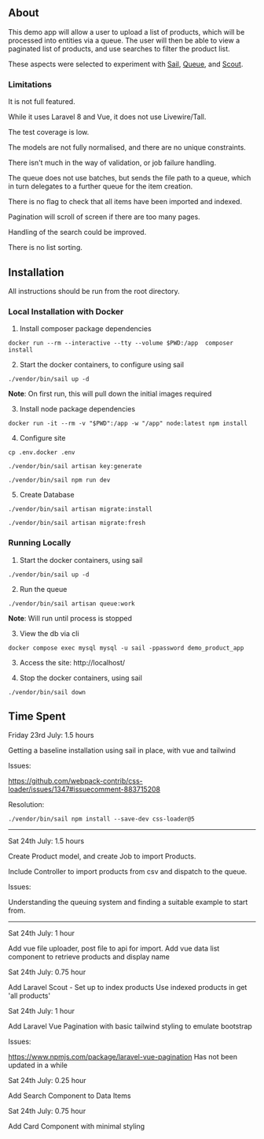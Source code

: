 ## About

This demo app will allow a user to upload a list of products, which will be processed into entities via a queue. The user will then be able to view a paginated list of products, and use searches to filter the product list.

These aspects were selected to experiment with [Sail](https://laravel.com/docs/8.x/sail), [Queue](https://laravel.com/docs/8.x/queues), and [Scout](https://laravel.com/docs/8.x/scout).

### Limitations

It is not full featured. 

While it uses Laravel 8 and Vue, it does not use Livewire/Tall. 

The test coverage is low. 

The models are not fully normalised, and there are no unique constraints. 

There isn't much in the way of validation, or job failure handling. 

The queue does not use batches, but sends the file path to a queue, which in turn delegates to a further queue for the item creation.

There is no flag to check that all items have been imported and indexed.

Pagination will scroll of screen if there are too many pages.

Handling of the search could be improved.

There is no list sorting.

## Installation

All instructions should be run from the root directory.

### Local Installation with Docker ###

1. Install composer package dependencies
```
docker run --rm --interactive --tty --volume $PWD:/app  composer install
```

2. Start the docker containers, to configure using sail
```
./vendor/bin/sail up -d
```

**Note**: On first run, this will pull down the initial images required 

3. Install node package dependencies
```
docker run -it --rm -v "$PWD":/app -w "/app" node:latest npm install
```

4. Configure site
```
cp .env.docker .env
```
```
./vendor/bin/sail artisan key:generate
```
```
./vendor/bin/sail npm run dev
```

5. Create Database

```
./vendor/bin/sail artisan migrate:install
```
```
./vendor/bin/sail artisan migrate:fresh
```

### Running Locally ###
 
1. Start the docker containers, using sail
```
./vendor/bin/sail up -d
```

2. Run the queue
```
./vendor/bin/sail artisan queue:work
```
**Note**: Will run until process is stopped

3. View the db via cli
```
docker compose exec mysql mysql -u sail -ppassword demo_product_app
```


3. Access the site: http://localhost/

4. Stop the docker containers, using sail
```
./vendor/bin/sail down
```

## Time Spent

Friday 23rd July: 1.5 hours

Getting a baseline installation using sail in place, with vue and tailwind

Issues:

https://github.com/webpack-contrib/css-loader/issues/1347#issuecomment-883715208

Resolution:
```
./vendor/bin/sail npm install --save-dev css-loader@5
```

----

Sat 24th July: 1.5 hours

Create Product model, and create Job to import Products.

Include Controller to import products from csv and dispatch to the queue.

Issues:

Understanding the queuing system and finding a suitable example to start from.

----

Sat 24th July: 1 hour

Add vue file uploader, post file to api for import.
Add vue data list component to retrieve products and display name

Sat 24th July: 0.75 hour

Add Laravel Scout - Set up to index products
Use indexed products in get 'all products'

Sat 24th July: 1 hour

Add Laravel Vue Pagination with basic tailwind styling to emulate bootstrap

Issues:

https://www.npmjs.com/package/laravel-vue-pagination Has not been updated in a while

Sat 24th July: 0.25 hour

Add Search Component to Data Items

Sat 24th July: 0.75 hour

Add Card Component with minimal styling
